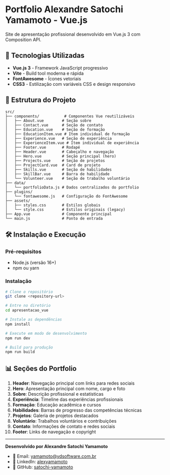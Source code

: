 # Portfolio Alexandre Satochi Yamamoto - Vue.js

Site de apresentação profissional desenvolvido em Vue.js 3 com Composition API.

## 🚀 Tecnologias Utilizadas

- **Vue.js 3** - Framework JavaScript progressivo
- **Vite** - Build tool moderna e rápida
- **FontAwesome** - Ícones vetoriais
- **CSS3** - Estilização com variáveis CSS e design responsivo

## 📁 Estrutura do Projeto

```
src/
├── components/           # Componentes Vue reutilizáveis
│   ├── About.vue        # Seção sobre
│   ├── Contact.vue      # Seção de contato
│   ├── Education.vue    # Seção de formação
│   ├── EducationItem.vue # Item individual de formação
│   ├── Experience.vue   # Seção de experiência
│   ├── ExperienceItem.vue # Item individual de experiência
│   ├── Footer.vue       # Rodapé
│   ├── Header.vue       # Cabeçalho e navegação
│   ├── Hero.vue         # Seção principal (hero)
│   ├── Projects.vue     # Seção de projetos
│   ├── ProjectCard.vue  # Card de projeto
│   ├── Skills.vue       # Seção de habilidades
│   ├── SkillBar.vue     # Barra de habilidade
│   └── Volunteer.vue    # Seção de trabalho voluntário
├── data/
│   └── portfolioData.js # Dados centralizados do portfolio
├── plugins/
│   └── fontawesome.js   # Configuração do FontAwesome
├── assets/
│   ├── styles.css       # Estilos globais
│   └── style.css        # Estilos originais (legacy)
├── App.vue              # Componente principal
└── main.js              # Ponto de entrada
```

## 🛠️ Instalação e Execução

### Pré-requisitos
- Node.js (versão 16+)
- npm ou yarn

### Instalação
```bash
# Clone o repositório
git clone <repository-url>

# Entre no diretório
cd apresentacao_vue

# Instale as dependências
npm install

# Execute em modo de desenvolvimento
npm run dev

# Build para produção
npm run build
```

## 📊 Seções do Portfolio

1. **Header**: Navegação principal com links para redes sociais
2. **Hero**: Apresentação principal com nome, cargo e foto
3. **Sobre**: Descrição profissional e estatísticas
4. **Experiência**: Timeline das experiências profissionais
5. **Formação**: Educação acadêmica e cursos
6. **Habilidades**: Barras de progresso das competências técnicas
7. **Projetos**: Galeria de projetos destacados
8. **Voluntário**: Trabalhos voluntários e contribuições
9. **Contato**: Informações de contato e redes sociais
10. **Footer**: Links de navegação e copyright

---

**Desenvolvido por Alexandre Satochi Yamamoto**
- 📧 Email: yamamoto@ydsoftware.com.br
- 💼 LinkedIn: [alexyamamoto](https://www.linkedin.com/in/alexyamamoto/)
- 🐙 GitHub: [satochi-yamamoto](https://github.com/satochi-yamamoto)

